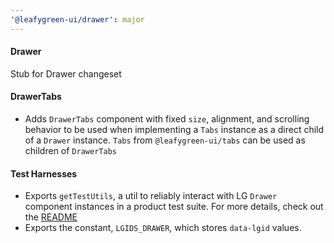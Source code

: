 ```yaml
---
'@leafygreen-ui/drawer': major
---
```


#### Drawer
Stub for Drawer changeset

#### DrawerTabs
- Adds `DrawerTabs` component with fixed `size`, alignment, and scrolling behavior to be used when implementing a `Tabs` instance as a direct child of a `Drawer` instance. `Tabs` from `@leafygreen-ui/tabs` can be used as children of `DrawerTabs`

#### Test Harnesses
- Exports `getTestUtils`, a util to reliably interact with LG `Drawer` component instances in a product test suite. For more details, check out the [README](https://github.com/mongodb/leafygreen-ui/tree/main/packages/drawer#test-harnesses)
- Exports the constant, `LGIDS_DRAWER`, which stores `data-lgid` values.
